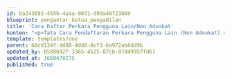 ```yaml
---
id: ba243692-455b-4aaa-9031-d9da40f23b69
blueprint: pengantar_ketua_pengadilan
title: 'Cara Daftar Perkara Pengguna Lain/Non Advokat'
konten: "<p>Tata Cara Pendaftaran Perkara Pengguna Lain (Non Advokat) melalui E-Court</p><p><img src=\"\" alt=\"ecourt pa negara\"></p><p><span style=\"text-align:justify;display :block\">Kini, berperkara di pengadilan bisa jadi mudah dengan E-Court. Di Zaman yang modern ini, Mahkamah Agung mengembangkan sistem yang bernama E-Court agar bisa melayani para pencari keadilan secara online.</span></p><p><span style=\"text-align:justify;display :block\">E-Court adalah layanan bagi Pengguna Terdaftar untuk Pendaftaran Perkara Secara Online yang dapat diakses di\_www.ecourt.mahkamahagung.go.id Mendapatkan Taksiran Panjar Biaya Perkara secara online, Pembayaran secara online, Pemanggilan yang dilakukan dengan saluran elektronik, dan Persidangan yang dilakukan secara Elektronik.</span></p><p><span style=\"text-align:justify;display :block\">Berdasarkan PERMA No.3 Tahun 2018 yang telah disempurnakan dengan PERMA No.1 Tahun 2019, selain pengguna terdaftar yaitu advokat, pendaftaran perkara melalui e-court juga dapat dilakukan oleh pengguna lain (Non Advokat).</span></p><p><span style=\"text-align:justify;display :block\">Pengguna lain terdiri dari: Perseorangan, Perseorangan dengan kuasa insidentil, Kejaksaan sebagai Jaksa Pengacara Negara, Kementerian dan Lembaga (BUMN, BUMD, Badan Usaha Pemerintah).</span></p><p><span style=\"text-align:justify;display :block\">Lahirnya PERMA No.1 tahun 2019 ini adalah bukti bahwa Mahkamah Agung telah melangkah ke Era Sistem Peradilan secara Elektronik yang disebut dengan E – Litigasi.\_Hal ini merupakan peningkatan dari sebelumnya dimana administrasi perkara secara elektronik (E -Court) terdiri dari 3 ruang lingkup aplikasi yaitu: E-Filing, E-Payment, dan E-Summon. Maka dengan ditambahkannya layana persidangan secara elektronik\_ (E-Litigasi) , proses pengurusan secara digital tidak hanya dilakukan dalam hal pembayaran perkara maupun biaya pemanggilan namun juga bisa pada proses persidangan.</span></p><p>Silahkan kunjungi youtube PA Negara Bali untuk melihat tutorial tata cara pendaftaran e-court bagi masyarakat umum para pencari keadilan/pengguna lain (non advokat).</p><p><br></p>"
template: templates/one
parent: 60cd134f-dd88-4dd8-8cf3-6a972ab6dd9b
updated_by: b508b92f-3365-4525-87cb-07d49957fd67
updated_at: 1660470275
published: true
---
```

